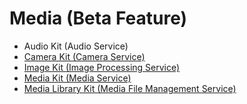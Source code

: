 # Media (Beta Feature)

- Audio Kit (Audio Service)
- [Camera Kit (Camera Service)](camera/README.md)
- [Image Kit (Image Processing Service)](image/README.md)
- [Media Kit (Media Service)](media/README.md)
- [Media Library Kit (Media File Management Service)](medialibrary/README.md)